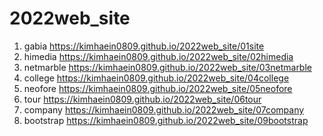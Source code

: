 # 2022web_site
1. gabia  https://kimhaein0809.github.io/2022web_site/01site
1. himedia  https://kimhaein0809.github.io/2022web_site/02himedia
1. netmarble https://kimhaein0809.github.io/2022web_site/03netmarble
1. college https://kimhaein0809.github.io/2022web_site/04college
1. neofore https://kimhaein0809.github.io/2022web_site/05neofore
1. tour https://kimhaein0809.github.io/2022web_site/06tour
1. company https://kimhaein0809.github.io/2022web_site/07company
1. bootstrap https://kimhaein0809.github.io/2022web_site/09bootstrap